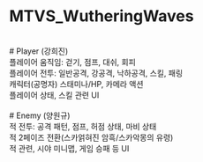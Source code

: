 # MTVS_WutheringWaves<br/>
<br/>
# Player (강희진)
<br/>
플레이어 움직임: 걷기, 점프, 대쉬, 회피<br/>
플레이어 전투: 일반공격, 강공격, 낙하공격, 스킬, 패링<br/>
캐릭터(공명자) 스태미나/HP, 카메라 액션<br/>
플레이어 상태, 스킬 관련 UI<br/>
<br/>
# Enemy (양원규)
<br/>
적 전투: 공격 패턴, 점프, 허점 상태, 마비 상태<br/>
적 2페이즈 전환(스카얽혀진 암흑/스카악몽의 유령)<br/>
적 관련, 시야 미니맵, 게임 승패 등 UI<br/>
